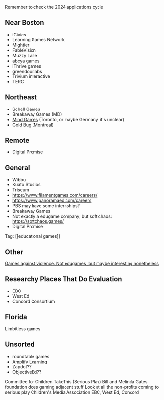 Remember to check the 2024 applications cycle

Near Boston
-----------

 - iCivics
 - Learning Games Network
 - Mightier
 - FableVision
 - Muzzy Lane
 - abcya games
 - iThrive games
 - greendoorlabs
 - Trivium interactive
 - TERC

Northeast
-------------

 - Schell Games
 - Breakaway Games (MD)
 - [Mind Games](https://www.philipp-busch.com/) (Toronto, or maybe Germany, it's unclear)
 - Gold Bug (Montreal)

Remote
---------

 - Digital Promise

 General
 --------

 - Wibbu
 - Kuato Studios
 - Triseum
 - https://www.filamentgames.com/careers/
  - https://www.panoramaed.com/careers
  - PBS may have some internships?
- Breakaway Games
 - Not exactly a edugame company, but soft chaos: https://softchaos.games/
 - Digital Promise

Tag: [[educational games]]

Other
-----

[Games against violence. Not edugames, but maybe interesting nonetheless](https://drive.google.com/file/d/1OSsywa1VeLbmwj2bYIoj6I-7-P_PP2ID/view)

Researchy Places That Do Evaluation
----------------------------------------

 - EBC
 - West Ed
 - Concord Consortium

Florida
-------

Limbitless games

Unsorted
----------

 - roundtable games
 - Amplify Learning
 - Zapdot??
 - ObjectiveEd??

Committee for Children
TakeThis (Serious Play)
Bill and Melinda Gates foundation does gaming adjacent stuff
Look at all the non-profits coming to serious play
Children's Media Association
EBC, West Ed, Concord
